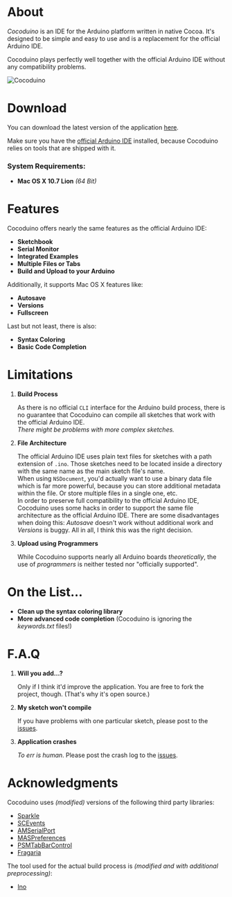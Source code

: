 # About

*Cocoduino* is an IDE for the Arduino platform written in native Cocoa. It's designed to be simple and easy to use and is a replacement for the official Arduino IDE.

Cocoduino plays perfectly well together with the official Arduino IDE without any compatibility problems.

![Cocoduino](http://fabian-kreiser.com/cocoduino/cocoduino-screenshot.png)

# Download

You can download the latest version of the application [here](http://fabian-kreiser.com/cocoduino/cocoduino.zip).

Make sure you have the [official Arduino IDE](http://arduino.cc/en/Main/Software) installed, because Cocoduino relies on tools that are shipped with it.

### System Requirements:

* **Mac OS X 10.7 Lion** *(64 Bit)*

# Features

Cocoduino offers nearly the same features as the official Arduino IDE:

* **Sketchbook**
* **Serial Monitor**
* **Integrated Examples**
* **Multiple Files or Tabs**
* **Build and Upload to your Arduino**

Additionally, it supports Mac OS X features like:

* **Autosave**
* **Versions**
* **Fullscreen**

Last but not least, there is also:

* **Syntax Coloring**
* **Basic Code Completion**

# Limitations

1. **Build Process**
    
    As there is no official `CLI` interface for the Arduino build process, there is no guarantee that Cocoduino can compile all sketches that work with the official Arduino IDE.  
*There might be problems with more complex sketches.*

2. **File Architecture**
    
    The official Arduino IDE uses plain text files for sketches with a path extension of `.ino`. Those sketches need to be located inside a directory with the same name as the main sketch file's name.  
    When using `NSDocument`, you'd actually want to use a binary data file which is far more powerful, because you can store additional metadata within the file. Or store multiple files in a single one, etc.  
    In order to preserve full compatibility to the official Arduino IDE, Cocoduino uses some hacks in order to support the same file architecture as the official Arduino IDE. There are some disadvantages when doing this: *Autosave* doesn't work without additional work and *Versions* is buggy. All in all, I think this was the right decision.

3. **Upload using Programmers**

    While Cocoduino supports nearly all Arduino boards *theoretically*, the use of *programmers* is neither tested nor "officially supported".

# On the List…

* **Clean up the syntax coloring library**
* **More advanced code completion** (Cocoduino is ignoring the *keywords.txt* files!)

# F.A.Q

1. **Will you add…?**

    Only if I think it'd improve the application. You are free to fork the project, though. (That's why it's open source.)

2. **My sketch won't compile**

    If you have problems with one particular sketch, please post to the [issues](https://github.com/fabiankr/Cocoduino/issues).

3. **Application crashes**

    *To err is human*. Please post the crash log to the [issues](https://github.com/fabiankr/Cocoduino/issues).

# Acknowledgments

Cocoduino uses *(modified)* versions of the following third party libraries:

* [Sparkle](http://sparkle.andymatuschak.org/)
* [SCEvents](http://stuconnolly.com/projects/code/)
* [AMSerialPort](http://www.harmless.de/cocoa-code.php)
* [MASPreferences](https://github.com/shpakovski/MASPreferences)
* [PSMTabBarControl](http://www.positivespinmedia.com/dev/PSMTabBarControl.html)
* [Fragaria](https://github.com/mugginsoft/Fragaria)

The tool used for the actual build process is *(modified and with additional preprocessing)*:

* [Ino](http://inotool.org/)